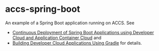 # accs-spring-boot
An example of a Spring Boot application running on ACCS. See
- [Continuous Deployment of Spring Boot Applications using Developer Cloud and Application Container Cloud](https://wbrianleonard.wordpress.com/2016/10/14/continuous-deployment-of-spring-boot-applications-using-developer-cloud-and-application-container-cloud/) and
- [Building Developer Cloud Applications Using Gradle](https://wbrianleonard.wordpress.com/2016/10/14/building-developer-cloud-applications-using-gradle/) for details.
